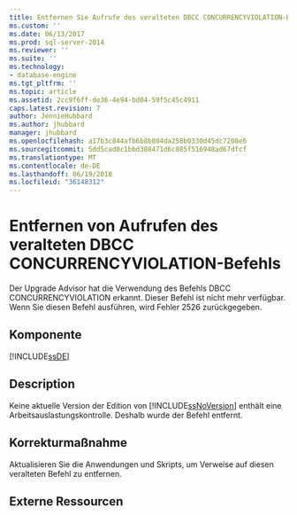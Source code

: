 ```yaml
---
title: Entfernen Sie Aufrufe des veralteten DBCC CONCURRENCYVIOLATION-Befehls | Microsoft Docs
ms.custom: ''
ms.date: 06/13/2017
ms.prod: sql-server-2014
ms.reviewer: ''
ms.suite: ''
ms.technology:
- database-engine
ms.tgt_pltfrm: ''
ms.topic: article
ms.assetid: 2cc9f6ff-de36-4e94-bd04-59f5c45c4911
caps.latest.revision: 7
author: JennieHubbard
ms.author: jhubbard
manager: jhubbard
ms.openlocfilehash: a17b3c844afb6b8b804da258b0330d45dc7208e6
ms.sourcegitcommit: 5dd5cad0c1bbd308471d6c885f516948ad67dfcf
ms.translationtype: MT
ms.contentlocale: de-DE
ms.lasthandoff: 06/19/2018
ms.locfileid: "36148312"
---
```

# <a name="remove-calls-to-the-deprecated-dbcc-concurrencyviolation-command"></a>Entfernen von Aufrufen des veralteten DBCC CONCURRENCYVIOLATION-Befehls
  Der Upgrade Advisor hat die Verwendung des Befehls DBCC CONCURRENCYVIOLATION erkannt. Dieser Befehl ist nicht mehr verfügbar. Wenn Sie diesen Befehl ausführen, wird Fehler 2526 zurückgegeben.  
  
## <a name="component"></a>Komponente  
 [!INCLUDE[ssDE](../../includes/ssde-md.md)]  
  
## <a name="description"></a>Description  
 Keine aktuelle Version der Edition von [!INCLUDE[ssNoVersion](../../includes/ssnoversion-md.md)] enthält eine Arbeitsauslastungskontrolle. Deshalb wurde der Befehl entfernt.  
  
## <a name="corrective-action"></a>Korrekturmaßnahme  
 Aktualisieren Sie die Anwendungen und Skripts, um Verweise auf diesen veralteten Befehl zu entfernen.  
  
## <a name="external-resources"></a>Externe Ressourcen  
  